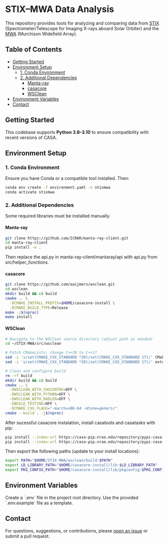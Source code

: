 # STIX–MWA Data Analysis

This repository provides tools for analyzing and comparing data from [STIX](https://datacenter.stix.i4ds.net/) (Spectrometer/Telescope for Imaging X-rays aboard Solar Orbiter) and the [MWA](https://www.mwatelescope.org/) (Murchison Widefield Array).

## Table of Contents
- [Getting Started](#getting-started)
- [Environment Setup](#environment-setup)
  - [1. Conda Environment](#1-conda-environment)
  - [2. Additional Dependencies](#2-additional-dependencies)
    - [Manta-ray](#manta-ray)
    - [casacore](#casacore)
    - [WSClean](#wsclean)
- [Environment Variables](#environment-variables)
- [Contact](#contact)

## Getting Started
This codebase supports **Python 3.8–3.10** to ensure compatibility with recent versions of CASA.

## Environment Setup

### 1. Conda Environment
Ensure you have Conda or a compatible tool installed. Then:
```bash
conda env create -f environment.yaml -n stixmwa
conda activate stixmwa
```

### 2. Additional Dependencies
Some required libraries must be installed manually.

#### Manta-ray
```bash
git clone https://github.com/ICRAR/manta-ray-client.git
cd manta-ray-client
pip install -e .
```

Then replace the api.py in manta-ray-client/mantaray/api with api.py from src/helper_functions.

#### casacore
```bash
git clone https://github.com/aaijmers/wsclean.git
cd wsclean
mkdir build && cd build
cmake .. \
  -DCMAKE_INSTALL_PREFIX=$HOME/casacore-install \
  -DCMAKE_BUILD_TYPE=Release
make -j$(nproc)
make install
```

#### WSClean
```bash
# Navigate to the WSClean source directory (adjust path as needed)
cd ~/STIX-MWA/src/wsclean

# Patch CMakeLists: change C++20 to C++17
sed -i 's/set(CMAKE_CXX_STANDARD *20)/set(CMAKE_CXX_STANDARD 17)/' CMakeLists.txt
sed -i 's/set(CMAKE_CXX_STANDARD *20)/set(CMAKE_CXX_STANDARD 17)/' external/aocommon/CMakeLists.txt

# Clean and configure build
rm -rf build
mkdir build && cd build
cmake .. \
  -DWSCLEAN_WITH_CHGCENTRE=OFF \
  -DWSCLEAN_WITH_PYTHON=OFF \
  -DWSCLEAN_WITH_RADLER=OFF \
  -DBUILD_TESTING=OFF \
  -DCMAKE_CXX_FLAGS="-march=x86-64 -mtune=generic"
cmake --build . -j$(nproc)
```

After sucessful casacore instalation, install casatools and casatasks with pip:
```bash
pip install --index-url https://casa-pip.nrao.edu/repository/pypi-casa-release/simple casatools
pip install --index-url https://casa-pip.nrao.edu/repository/pypi-casa-release/simple casatasks
```

Then export the following paths (update to your install locations):
```bash
export PATH="$HOME/STIX-MWA/wsclean/build:$PATH"
export LD_LIBRARY_PATH="$HOME/casacore-install/lib:$LD_LIBRARY_PATH"
export PKG_CONFIG_PATH="$HOME/casacore-install/lib/pkgconfig:$PKG_CONFIG_PATH"
```

## Environment Variables
Create a \`.env\` file in the project root directory. Use the provided \`.env.example\` file as a template.  

## Contact
For questions, suggestions, or contributions, please [open an issue](https://github.com/i4Ds/STIX-MWA/issues) or submit a pull request.
